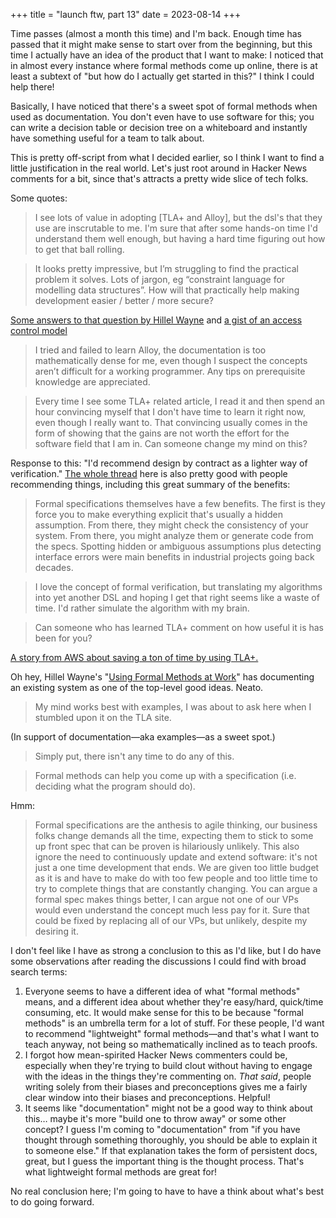 +++
title = "launch ftw, part 13"
date = 2023-08-14
+++

Time passes (almost a month this time) and I'm back. Enough time has passed that it might make sense to start over from the beginning, but this time I actually have an idea of the product that I want to make: I noticed that in almost every instance where formal methods come up online, there is at least a subtext of "but how do I actually get started in this?" I think I could help there!

<!-- more -->

Basically, I have noticed that there's a sweet spot of formal methods when used as documentation. You don't even have to use software for this; you can write a decision table or decision tree on a whiteboard and instantly have something useful for a team to talk about.

This is pretty off-script from what I decided earlier, so I think I want to find a little justification in the real world. Let's just root around in Hacker News comments for a bit, since that's attracts a pretty wide slice of tech folks.

Some quotes:

> I see lots of value in adopting [TLA+ and Alloy], but the dsl's that they use are inscrutable to me. I'm sure that after some hands-on time I'd understand them well enough, but having a hard time figuring out how to get that ball rolling.

> It looks pretty impressive, but I’m struggling to find the practical problem it solves. Lots of jargon, eg “constraint language for modelling data structures”. How will that practically help making development easier / better / more secure?

[Some answers to that question by Hillel Wayne](https://news.ycombinator.com/item?id=20012979) and [a gist of an access control model](https://gist.github.com/hwayne/2619df2dd7055a57de96f8769c37fca6)

> I tried and failed to learn Alloy, the documentation is too mathematically dense for me, even though I suspect the concepts aren’t difficult for a working programmer. Any tips on prerequisite knowledge are appreciated.

> Every time I see some TLA+ related article, I read it and then spend an hour convincing myself that I don't have time to learn it right now, even though I really want to. That convincing usually comes in the form of showing that the gains are not worth the effort for the software field that I am in. Can someone change my mind on this?

Response to this: "I'd recommend design by contract as a lighter way of verification." [The whole thread](https://news.ycombinator.com/item?id=19661809) here is also pretty good with people recommending things, including this great summary of the benefits:

> Formal specifications themselves have a few benefits. The first is they force you to make everything explicit that's usually a hidden assumption. From there, they might check the consistency of your system. From there, you might analyze them or generate code from the specs. Spotting hidden or ambiguous assumptions plus detecting interface errors were main benefits in industrial projects going back decades.

> I love the concept of formal verification, but translating my algorithms into yet another DSL and hoping I get that right seems like a waste of time. I'd rather simulate the algorithm with my brain.

> Can someone who has learned TLA+ comment on how useful it is has been for you?

[A story from AWS about saving a ton of time by using TLA+.](https://news.ycombinator.com/item?id=19634915)

Oh hey, Hillel Wayne's "[Using Formal Methods at Work](https://www.hillelwayne.com/post/using-formal-methods/)" has documenting an existing system as one of the top-level good ideas. Neato.

> My mind works best with examples, I was about to ask here when I stumbled upon it on the TLA site.

(In support of documentation—aka examples—as a sweet spot.)

> Simply put, there isn't any time to do any of this.

> Formal methods can help you come up with a specification (i.e. deciding what the program should do).

Hmm:

> Formal specifications are the anthesis to agile thinking, our business folks change demands all the time, expecting them to stick to some up front spec that can be proven is hilariously unlikely. This also ignore the need to continuously update and extend software: it's not just a one time development that ends. We are given too little budget as it is and have to make do with too few people and too little time to try to complete things that are constantly changing. You can argue a formal spec makes things better, I can argue not one of our VPs would even understand the concept much less pay for it. Sure that could be fixed by replacing all of our VPs, but unlikely, despite my desiring it.

I don't feel like I have as strong a conclusion to this as I'd like, but I do have some observations after reading the discussions I could find with broad search terms:

1. Everyone seems to have a different idea of what "formal methods" means, and a different idea about whether they're easy/hard, quick/time consuming, etc. It would make sense for this to be because "formal methods" is an umbrella term for a lot of stuff. For these people, I'd want to recommend "lightweight" formal methods—and that's what I want to teach anyway, not being so mathematically inclined as to teach proofs.
2. I forgot how mean-spirited Hacker News commenters could be, especially when they're trying to build clout without having to engage with the ideas in the things they're commenting on. *That said*, people writing solely from their biases and preconceptions gives me a fairly clear window into their biases and preconceptions. Helpful!
3. It seems like "documentation" might not be a good way to think about this… maybe it's more "build one to throw away" or some other concept? I guess I'm coming to "documentation" from "if you have thought through something thoroughly, you should be able to explain it to someone else." If that explanation takes the form of persistent docs, great, but I guess the important thing is the thought process. That's what lightweight formal methods are great for!

No real conclusion here; I'm going to have to have a think about what's best to do going forward.
